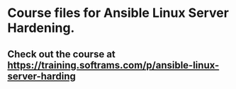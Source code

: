 # Course files for Ansible Linux Server Hardening.

## Check out the course at https://training.softrams.com/p/ansible-linux-server-harding